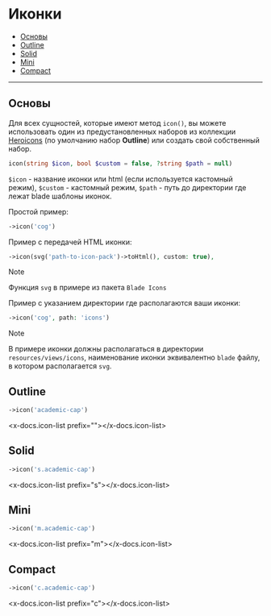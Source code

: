# Иконки

- [Основы](#basics)
- [Outline](#outline)
- [Solid](#solid)
- [Mini](#mini)
- [Compact](#compact)

---

<a name="basics"></a>
## Основы

Для всех сущностей, которые имеют метод `icon()`, вы можете использовать один из предустановленных наборов из коллекции [Heroicons](https://heroicons.com) (по умолчанию набор **Outline**)
или создать свой собственный набор.

```php
icon(string $icon, bool $custom = false, ?string $path = null)
```

`$icon` - название иконки или html (если используется кастомный режим),
`$custom` - кастомный режим,
`$path` - путь до директории где лежат blade шаблоны иконок.

Простой пример:

```php
->icon('cog')
```

Пример с передачей HTML иконки:

```php
->icon(svg('path-to-icon-pack')->toHtml(), custom: true),
```

> [!NOTE]
> Функция `svg` в примере из пакета `Blade Icons`

Пример с указанием директории где располагаются ваши иконки:

```php
->icon('cog', path: 'icons')
```

> [!NOTE]
> В примере иконки должны располагаться в директории `resources/views/icons`, наименование иконки эквивалентно `blade` файлу, в котором располагается `svg`.

<a name="outline"></a>
## Outline

```php
->icon('academic-cap')
```

<x-docs.icon-list prefix=""></x-docs.icon-list>

<a name="solid"></a>
## Solid

```php
->icon('s.academic-cap')
```

<x-docs.icon-list prefix="s"></x-docs.icon-list>

<a name="mini"></a>
## Mini

```php
->icon('m.academic-cap')
```

<x-docs.icon-list prefix="m"></x-docs.icon-list>

<a name="compact"></a>
## Compact

```php
->icon('c.academic-cap')
```

<x-docs.icon-list prefix="c"></x-docs.icon-list>
